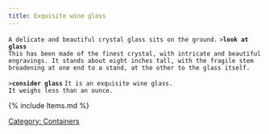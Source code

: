 ```yaml
---
title: Exquisite wine glass
---
```


`A delicate and beautiful crystal glass sits on the ground.`
`>`**`look at glass`**
`This has been made of the finest crystal, with intricate and beautiful`
`engravings. It stands about eight inches tall, with the fragile stem `
`broadening at one end to a stand, at the other to the glass itself.`

`>`**`consider glass`**
`It is an exquisite wine glass.`
`It weighs less than an ounce.`

{% include Items.md %}

[Category: Containers](Category:_Containers "wikilink")